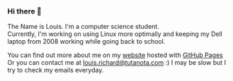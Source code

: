 ### Hi there 👋  
The Name is Louis. I'm a computer science student.  
Currently, I'm working on using Linux more optimally and keeping my Dell laptop from 2008 working while going back to school.  

You can find out more about me on my [website](https://louisrichard.github.io/) hosted with [GitHub Pages](https://pages.github.com/)  
Or you can contact me at louis.richard@tutanota.com :) I may be slow but I try to check my emails everyday.
